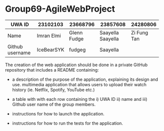 # Group69-AgileWebProject
|       UWA ID       |       23102103      |      23668796       |        23857608         |      24280806         |
|--------------------|---------------------|---------------------|-------------------------|-----------------------|
|       Name         |      Imran Elmi     |     Glenn Fudge     |    Saayella Saayella    |     Zi Fung Tan       |
|  Github username   |      IceBearSYK     |       fudgeg        |        Saayella         |                       |


The creation of the web application should be done in a private GitHub repository that includes a README containing:
  - a description of the purpose of the application, explaining its design and use.
    multimedia application that allows users to upload their watch history (ie. Netflix, Spotify, YouTube etc.)

  - a table with with each row containing the i) UWA ID ii) name and iii) Github user name of the group members.
  
  - instructions for how to launch the application.
  
  - instructions for how to run the tests for the application.
